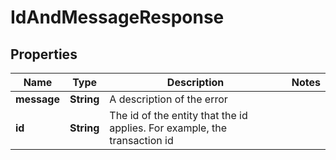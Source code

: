 

# IdAndMessageResponse


## Properties

Name | Type | Description | Notes
------------ | ------------- | ------------- | -------------
**message** | **String** | A description of the error | 
**id** | **String** | The id of the entity that the id applies. For example, the transaction id | 



